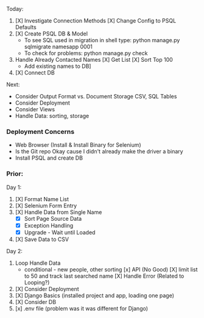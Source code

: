 Today: 
1. [X] Investigate Connection Methods
    [X] Change Config to PSQL Defaults
2. [X] Create PSQL DB & Model
    * To see SQL used in migration in shell type: python manage.py sqlmigrate namesapp 0001
    * To check for problems: python manage.py check
3. Handle Already Contacted Names
    [X] Get List
    [X] Sort Top 100
    * Add existing names to DB]
4. [X] Connect DB

Next:
* Consider Output Format vs. Document Storage CSV, SQL Tables
* Consider Deployment
* Consider Views
* Handle Data: sorting, storage


### Deployment Concerns
* Web Browser (Install & Install Binary for Selenium)
* Is the Git repo Okay cause I didn't already make the driver a binary
* Install PSQL and create DB

### Prior: 
Day 1:
1. [X] Format Name List
2. [X] Selenium Form Entry
3. [X] Handle Data from Single Name
    * [X] Sort Page Source Data 
    * [X] Exception Handling
    * [X] Upgrade - Wait until Loaded
4. [X] Save Data to CSV

Day 2:
1. Loop Handle Data
    * conditional - new people, other sorting
    [x] API (No Good)
    [X] limit list to 50 and track last searched name
    [X] Handle Error (Related to Looping?)
2. [X] Consider Deployment
3. [X] Django Basics (installed project and app, loading one page)
4. [X] Consider DB
5. [x] .env file (problem was it was different for Django)

